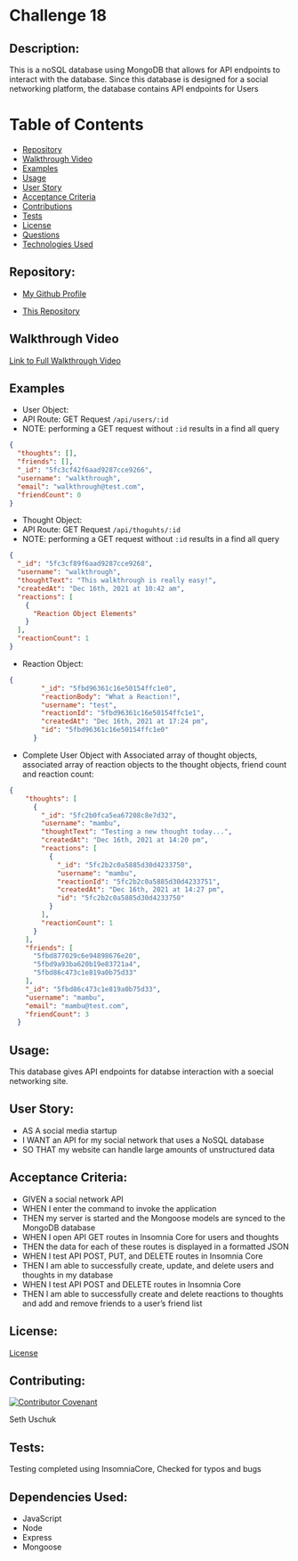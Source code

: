 # Challenge 18

## Description:

This is a noSQL database using MongoDB that allows for API endpoints to interact with the database. Since this database is designed for a social networking platform, the database contains API endpoints for Users

# Table of Contents

- [Repository](#repository)
- [Walkthrough Video](#walkthrough%20video)
- [Examples](#examples)
- [Usage](#usage)
- [User Story](#user%20story)
- [Acceptance Criteria](#Acceptance%20criteria)
- [Contributions](#contributing)
- [Tests](#tests)
- [License](#license)
- [Questions](#questions)
- [Technologies Used](#languages)

## Repository:

- [My Github Profile](https://github.com/mambu1998)

- [This Repository](https://github.com/mambu1998/Challenge18)

## Walkthrough Video

[Link to Full Walkthrough Video](https://drive.google.com/file/d/1mO4Eb5CwBx2JtdBK8UOIyeh2B2seMdJ7/view?usp=sharing)

## Examples

- User Object:
- API Route: GET Request `/api/users/:id`
- NOTE: performing a GET request without `:id` results in a find all query

```JSON
{
  "thoughts": [],
  "friends": [],
  "_id": "5fc3cf42f6aad9287cce9266",
  "username": "walkthrough",
  "email": "walkthrough@test.com",
  "friendCount": 0
}
```

- Thought Object:
- API Route: GET Request `/api/thoguhts/:id`
- NOTE: performing a GET request without `:id` results in a find all query

```JSON
{
  "_id": "5fc3cf89f6aad9287cce9268",
  "username": "walkthrough",
  "thoughtText": "This walkthrough is really easy!",
  "createdAt": "Dec 16th, 2021 at 10:42 am",
  "reactions": [
    {
      "Reaction Object Elements"
    }
  ],
  "reactionCount": 1
}
```

- Reaction Object:

```JSON
{
        "_id": "5fbd96361c16e50154ffc1e0",
        "reactionBody": "What a Reaction!",
        "username": "test",
        "reactionId": "5fbd96361c16e50154ffc1e1",
        "createdAt": "Dec 16th, 2021 at 17:24 pm",
        "id": "5fbd96361c16e50154ffc1e0"
      }
```

- Complete User Object with Associated array of thought objects, associated array of reaction objects to the thought objects, friend count and reaction count:

```JSON
{
    "thoughts": [
      {
        "_id": "5fc2b0fca5ea67208c8e7d32",
        "username": "mambu",
        "thoughtText": "Testing a new thought today...",
        "createdAt": "Dec 16th, 2021 at 14:20 pm",
        "reactions": [
          {
            "_id": "5fc2b2c0a5885d30d4233750",
            "username": "mambu",
            "reactionId": "5fc2b2c0a5885d30d4233751",
            "createdAt": "Dec 16th, 2021 at 14:27 pm",
            "id": "5fc2b2c0a5885d30d4233750"
          }
        ],
        "reactionCount": 1
      }
    ],
    "friends": [
      "5fbd877029c6e94898676e20",
      "5fbd9a93ba620b19e83721a4",
      "5fbd86c473c1e819a0b75d33"
    ],
    "_id": "5fbd86c473c1e819a0b75d33",
    "username": "mambu",
    "email": "mambu@test.com",
    "friendCount": 3
  }
```

## Usage:

This database gives API endpoints for databse interaction with a soecial networking site.

## User Story:

- AS A social media startup
- I WANT an API for my social network that uses a NoSQL database
- SO THAT my website can handle large amounts of unstructured data

## Acceptance Criteria:

- GIVEN a social network API
- WHEN I enter the command to invoke the application
- THEN my server is started and the Mongoose models are synced to the MongoDB database
- WHEN I open API GET routes in Insomnia Core for users and thoughts
- THEN the data for each of these routes is displayed in a formatted JSON
- WHEN I test API POST, PUT, and DELETE routes in Insomnia Core
- THEN I am able to successfully create, update, and delete users and thoughts in my database
- WHEN I test API POST and DELETE routes in Insomnia Core
- THEN I am able to successfully create and delete reactions to thoughts and add and remove friends to a user’s friend list

## License:

[License](https://opensource.org/licenses/MIT)

## Contributing:

[![Contributor Covenant](https://img.shields.io/badge/Contributor%20Covenant-v2.0%20adopted-ff69b4.svg)](CODE_OF_CONDUCT.md)

Seth Uschuk

## Tests:

Testing completed using InsomniaCore, Checked for typos and bugs

## Dependencies Used:

- JavaScript
- Node
- Express
- Mongoose
